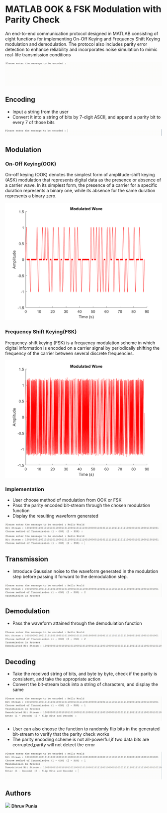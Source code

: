 # MATLAB OOK & FSK Modulation with Parity Check
An end-to-end communication protocol designed in MATLAB consisting of eight functions for implementing On-Off Keying and Frequency Shift Keying modulation and demodulation. The protocol also includes parity error detection to enhance reliability and incorporates noise simulation to mimic real-life transmission conditions

<img src="https://github.com/Dhruv-Punia/MATLAB-OOK-FSK-Modulation-with-Parity-Check/blob/main/images/full.gif" alt="image"  height="auto">

## Encoding
* Input a string from the user
* Convert it into a string of bits by 7-digit ASCII, and append a parity bit to every 7 of those bits
 <img src="https://github.com/dhruv-punia/MATLAB-OOK-FSK-Modulation-with-Parity-Check/blob/main/images/Encoding.gif" alt="image"  height="auto">

## Modulation
### On-Off Keying(OOK) 
On–off keying (OOK) denotes the simplest form of amplitude-shift keying (ASK) modulation that represents digital data as the presence or absence of a carrier wave. In its simplest form, the presence of a carrier for a specific duration represents a binary one, while its absence for the same duration represents a binary zero.
<p align="center">
 <img src="https://github.com/dhruv-punia/MATLAB-OOK-FSK-Modulation-with-Parity-Check/blob/main/images/modulation.png" alt="image"  width="600" height="auto">
</p>

### Frequency Shift Keying(FSK)
Frequency-shift keying (FSK) is a frequency modulation scheme in which digital information is encoded on a carrier signal by periodically shifting the frequency of the carrier between several discrete frequencies.
<p align="center">
 <img src="https://github.com/dhruv-punia/MATLAB-OOK-FSK-Modulation-with-Parity-Check/blob/main/images/fsk modulation.png" alt="image"  width="600" height="auto">
</p>

### Implementation
* User choose method of modulation from OOK or FSK
* Pass the parity encoded bit-stream through the chosen modulation function
* Display the resulting waveform generated
<img src="https://github.com/dhruv-punia/MATLAB-OOK-FSK-Modulation-with-Parity-Check/blob/main/images/modulation.gif" alt="image"  height="auto">
<img src="https://github.com/dhruv-punia/MATLAB-OOK-FSK-Modulation-with-Parity-Check/blob/main/images/modulation fsk.gif" alt="image"  height="auto">

## Transmission
* Introduce Gaussian noise to the waveform generated in the modulation step before passing it
forward to the demodulation step.
<img src="https://github.com/dhruv-punia/MATLAB-OOK-FSK-Modulation-with-Parity-Check/blob/main/images/transmission.gif" alt="image"  height="auto">

## Demodulation
* Pass the waveform attained through the demodulation function
<img src="https://github.com/dhruv-punia/MATLAB-OOK-FSK-Modulation-with-Parity-Check/blob/main/images/demodulation.gif" alt="image"  height="auto">

## Decoding
* Take the received string of bits, and byte by byte, check if the parity is consistent, and take the appropriate action
* Convert the bit-stream back into a string of characters, and display the same
 <img src="https://github.com/dhruv-punia/MATLAB-OOK-FSK-Modulation-with-Parity-Check/blob/main/images/decoding 1.gif" alt="image"  height="auto">
 
* User can also choose the function to randomly flip bits in the generated bit-stream to verify that the parity check works
* The parity encoding scheme is not all-powerful,if two data bits are corrupted,parity will not detect the error
  
 <img src="https://github.com/dhruv-punia/MATLAB-OOK-FSK-Modulation-with-Parity-Check/blob/main/images/decoding 2.gif" alt="image"  height="auto">

 
## Authors
[![][1.1]][1] **Dhruv Punia**


  
 [1.1]: https://github.com/dhruv-punia/MATLAB-OOK-FSK-Modulation-with-Parity-Check/blob/main/images/logo1.png
 [1]: https://www.linkedin.com/in/dhruvpunia/


 
